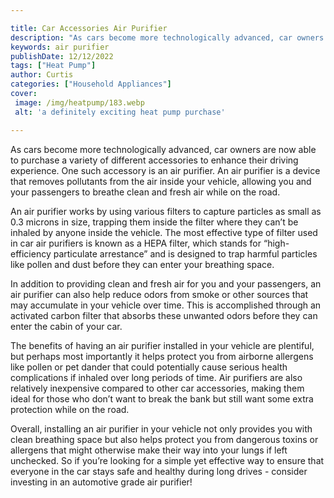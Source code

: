 ```yaml
---

title: Car Accessories Air Purifier
description: "As cars become more technologically advanced, car owners are now able to purchase a variety of different accessories to enhance th...learn about it in this post"
keywords: air purifier
publishDate: 12/12/2022
tags: ["Heat Pump"]
author: Curtis
categories: ["Household Appliances"]
cover: 
 image: /img/heatpump/183.webp
 alt: 'a definitely exciting heat pump purchase'

---
```


As cars become more technologically advanced, car owners are now able to purchase a variety of different accessories to enhance their driving experience. One such accessory is an air purifier. An air purifier is a device that removes pollutants from the air inside your vehicle, allowing you and your passengers to breathe clean and fresh air while on the road. 

An air purifier works by using various filters to capture particles as small as 0.3 microns in size, trapping them inside the filter where they can’t be inhaled by anyone inside the vehicle. The most effective type of filter used in car air purifiers is known as a HEPA filter, which stands for “high-efficiency particulate arrestance” and is designed to trap harmful particles like pollen and dust before they can enter your breathing space. 

In addition to providing clean and fresh air for you and your passengers, an air purifier can also help reduce odors from smoke or other sources that may accumulate in your vehicle over time. This is accomplished through an activated carbon filter that absorbs these unwanted odors before they can enter the cabin of your car. 

The benefits of having an air purifier installed in your vehicle are plentiful, but perhaps most importantly it helps protect you from airborne allergens like pollen or pet dander that could potentially cause serious health complications if inhaled over long periods of time. Air purifiers are also relatively inexpensive compared to other car accessories, making them ideal for those who don’t want to break the bank but still want some extra protection while on the road. 

Overall, installing an air purifier in your vehicle not only provides you with clean breathing space but also helps protect you from dangerous toxins or allergens that might otherwise make their way into your lungs if left unchecked. So if you’re looking for a simple yet effective way to ensure that everyone in the car stays safe and healthy during long drives - consider investing in an automotive grade air purifier!

